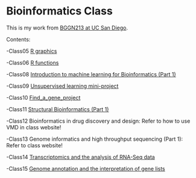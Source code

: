 # Bioinformatics Class
This is my work from [BGGN213 at UC San Diego](https://bioboot.github.io/bggn213_F19/).

Contents:

-Class05 [R graphics](https://github.com/TiantaiM/bggn213/blob/master/class05/class05.md) 

-Class06 [R functions](https://github.com/TiantaiM/bggn213/blob/master/class06/class06.md)

-Class08 [Introduction to machine learning for Bioinformatics (Part 1)](https://github.com/TiantaiM/bggn213/blob/master/Class08/class08.md)

-Class09 [Unsupervised learning mini-project](https://github.com/TiantaiM/bggn213/blob/master/Class09/class09.md)

-Class10 [Find_a_gene_project](https://github.com/TiantaiM/bggn213/blob/master/Find_a_gene_project/BGGN213_F19_t2ma.pdf)

-Class11 [Structural Bioinformatics (Part 1)](https://github.com/TiantaiM/bggn213/blob/master/class11/class11.md)

-Class12 Bioinformatics in drug discovery and design: Refer to how to use VMD in class website!

-Class13 Genome informatics and high throughput sequencing (Part 1): Refer to class website! 

-Class14 [Transcriptomics and the analysis of RNA-Seq data](https://github.com/TiantaiM/bggn213/blob/master/class14/class14.md)

-Class15 [Genome annotation and the interpretation of gene lists](https://github.com/TiantaiM/bggn213/blob/master/class15/class15.html)



